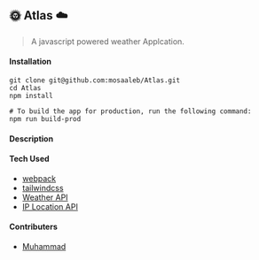 ## :sun_with_face: Atlas :cloud:

> A javascript powered weather Applcation.

#### Installation
```
git clone git@github.com:mosaaleb/Atlas.git
cd Atlas
npm install

# To build the app for production, run the following command:
npm run build-prod
```

#### Description


#### Tech Used
- [webpack](https://webpack.js.org/)
- [tailwindcss](https://tailwindcss.com/)
- [Weather API](https://openweathermap.org/api)
- [IP Location API](https://ipstack.com/)

#### Contributers
- [Muhammad](https://github.com/mosaaleb)